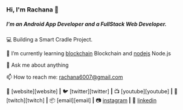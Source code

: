 ### Hi, I'm Rachana 👋

##### I'm an Android App Developer and a FullStack Web Developer.

💻 Building a Smart Cradle Project. 

🌱 I’m currently learning [blockchain] Blockchain and [nodejs] Node.js

💬 Ask me about anything

📫 How to reach me: rachana6007@gmail.com




🏡 [website][website] **|** 
🐦 [twitter][twitter] **|** 
📺 [youtube][youtube] **|** 
🎥 [twitch][twitch] **|** 
📦 [email][email] **|** 
📷 [instagram][instagram] **|** 
👔 [linkedin][linkedin]


[nodejs]: https://www.w3schools.com/nodejs/nodejs_intro.asp
[blockchain]: https://www.blockchain.com/
[instagram]: https://www.instagram.com/_t_i_c_k_l_e__s_t_a_r_/
[linkedin]: https://www.linkedin.com/in/rachana-raut-3412ab184/

